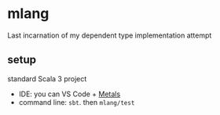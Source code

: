 # mlang

Last incarnation of my dependent type implementation attempt 

## setup

standard Scala 3 project
* IDE: you can VS Code + [Metals](https://scalameta.org/metals/)
* command line: `sbt`. then `mlang/test`
